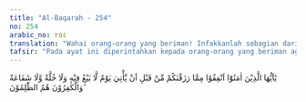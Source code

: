 ```yaml
---
title: "Al-Baqarah - 254"
no: 254
arabic_no: ٢٥٤
translation: "Wahai orang-orang yang beriman! Infakkanlah sebagian dari rezeki yang telah Kami berikan kepadamu sebelum datang hari ketika tidak ada lagi jual beli, tidak ada lagi persahabatan dan tidak ada lagi syafaat. Orang-orang kafir itulah orang yang zalim."
tafsir: "Pada ayat ini diperintahkan kepada orang-orang yang beriman agar menafkahkan sebagian dari harta benda yang telah dilimpahkan kepada mereka untuk kepentingan diri dan keluarga, atau kepentingan masyarakat umum. Mereka harus ingat bahwa akan datang suatu hari dimana tidak akan ada lagi kesempatan bagi mereka untuk membelanjakan harta benda tersebut, sebab pada hari itu terjadi hari kiamat yang diikuti oleh hari pembalasan. Tidak ada lagi teman karib yang akan memberikan pertolongan, dan tak ada lagi orang-orang yang dapat menyelamatkan dan memberikan bantuan. Harta benda dan anak cucu pun tak dapat memberikan pertolongan apa-apa. Kecuali orang yang datang menghadap Tuhan dengan hati yang suci dan amalan yang banyak.\n\nOrang yang tidak mau membelanjakan harta bendanya di dunia untuk kepentingan umum (fi sabilillah), adalah orang yang mengingkari nikmat Allah. Dengan demikian mereka akan menjadi orang yang zalim terhadap diri sendiri dan terhadap orang lain. Zalim terhadap diri sendiri adalah karena dengan keingkaran itu dia akan mendapat azab dari Allah. Zalim terhadap orang lain, karena dia enggan memberikan hak orang lain yang ada pada harta bendanya itu, baik berupa zakat yang telah diwajibkan kepadanya, maupun sedekah dan berbagai sumbangan yang dianjurkan oleh agama.\n\nAda berbagai pendapat para ulama mengenai infak atau \"pembelanjaan harta\" yang dimaksudkan dalam ayat ini. Sebagian mengatakan bahwa yang dimaksud dengan \"infak\" dalam ayat ini ialah infak-wajib, yaitu zakat, karena di akhir ayat ini Allah menyebut orang-orang yang tidak mau berinfak itu sebagai kafir. Seandainya yang dimaksudkan dengan infak di sini hanya sunnah, yaitu \"sedekah\", tentu mereka yang tidak bersedekah tidak akan disebut sebagai kafir. \n\nSebagian ulama berpendapat bahwa yang dimaksudkan dengan infak dalam ayat ini ialah infak untuk kepentingan jihad fi sabilillah, yaitu untuk kepentingan perjuangan menegakkan agama Allah serta mempertahankan diri dan negara terhadap ancaman musuh. Sedang ulama yang lain berpendapat bahwa yang dimaksudkan dengan infak dalam ayat ini adalah infak wajib dan infak sunah, yaitu zakat dan sedekah. Adapun kata-kata \"kafir\" dalam ayat ini adalah mempunyai arti \"enggan berzakat\" bukan kafir dalam pengertian tidak beriman.\n\nHarta benda menurut Islam mempunyai fungsi sosial, di samping untuk kepentingan pribadi. Apabila seseorang telah berhasil memperoleh harta benda dengan cara yang halal, maka dia mempunyai kewajiban untuk membelanjakan sebagian dari harta bendanya untuk kepentingan diri dan keluarganya, dan sebagiannya lagi untuk kepentingan umum, baik berupa zakat, sedekah atau sumbangan suka rela untuk kemaslahatan umum.\n\nMenunaikan zakat mengandung dua macam faedah. Pertama, faedah bagi orang yang menunaikan zakat itu, ialah membebaskannya dari kewajiban yang telah dipikulkan Allah kepadanya. Dengan demikian dia akan memperoleh rida dan ganjaran-Nya, dan juga akan menghilangkan sifat kikir dari dirinya. Faedah kedua ialah: bahwa penunaian zakat itu berarti pula menyucikan harta bendanya yang berlebih (yang tersisa) setelah zakat itu dikeluarkan, sebab selama zakat itu belum dikeluarkan, senantiasa pada hartanya itu terkandung hak orang lain, yaitu hak kaum kerabat, fakir miskin, ibnu sabil dan orang-orang lain yang memerlukan pertolongan (at-Taubah/9: 103; ar-Rum/30: 38; al-An'am/6: 141; adz-dzariyat/51: 19). \n\nSungguh amat tinggi hikmah yang terkandung dalam Syariat Islam yang berkenaan dengan zakat. Sebab manusia pada umumnya bersifat kikir. Apabila dia berhasil memperoleh harta benda, berat hatinya untuk membelanjakan harta bendanya untuk kepentingan orang lain. Bahkan ada pula orang yang enggan membelanjakan harta bendanya bagi kepentingan dirinya sendiri, padahal dia telah bersusah payah mengumpulkannya. Kalau dia ingat bahwa pada suatu ketika dia akan meninggalkan dunia fana ini, dan meninggalkan harta benda itu, niscaya dia tidak akan bersifat kikir.\n\nAgama Islam telah menunjukkan obat yang sangat manjur untuk membasmi penyakit bakhil dari hati manusia. Islam memberikan didikan dan latihan kepada manusia untuk bersifat dermawan, murah hati, dan suka berkorban untuk kepentingan diri sendiri dan kepentingan orang lain, ialah dengan peraturan zakat dan sedekah (al-Baqarah/2: 245, 261, 265, 274; an-Nur/24: 22). \n\nSedekah dan berbagai sumbangan yang kita berikan untuk kepentingan umum, oleh agama dinilai sebagai \"amal jariah\", suatu amal yang pahalanya akan tetap mengalir kepada orang yang melakukannya, walaupun dia telah meninggal dunia, selama hasil sumbangannya itu dapat dinikmati dan dimanfaatkan oleh masyarakat umum. Dalam penunaian zakat dan sedekah diperlukan niat yang ikhlas, yaitu mencari rida Allah dan terjauh dari sifat ria, ingin dipuji dan disanjung oleh manusia.\n\nMenunaikan zakat dan sedekah adalah merupakan manifestasi dari rasa iman dan syukur kepada Allah yang telah menjanjikan akan menambah rahmat-Nya kepada siapa saja yang mau bersyukur. Sebaliknya orang-orang yang tidak mau bersyukur, sehingga dia enggan berzakat dan bersedekah, telah diancam dengan azab di hari kemudian.\n\n\"Sesungguhnya jika kamu bersyukur, niscaya Aku akan menambah (nikmat) kepadamu, tetapi jika kamu mengingkari (nikmat-Ku), maka pasti azab-Ku sangat berat.\" (Ibrahim/14:7)"
---
```


يٰٓاَيُّهَا الَّذِيْنَ اٰمَنُوْٓا اَنْفِقُوْا مِمَّا رَزَقْنٰكُمْ مِّنْ قَبْلِ اَنْ يَّأْتِيَ يَوْمٌ لَّا بَيْعٌ فِيْهِ وَلَا خُلَّةٌ وَّلَا شَفَاعَةٌ  ۗوَالْكٰفِرُوْنَ هُمُ الظّٰلِمُوْنَ
